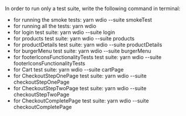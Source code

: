 In order to run only a test suite, write the following command in terminal:

- for running the smoke tests: yarn wdio --suite smokeTest
- for running all the tests: yarn wdio
- for login test suite: yarn wdio --suite login
- for products test suite: yarn wdio --suite products
- for productDetails test suite: yarn wdio --suite productDetails
- for burgerMenu test suite: yarn wdio --suite burgerMenu
- for footerIconsFunctionalityTests test suite: yarn wdio --suite footerIconsFunctionalityTests
- for Cart test suite: yarn wdio --suite cartPage
- for CheckoutStepOnePage test suite: yarn wdio --suite checkoutStepOnePage
- for CheckoutStepTwoPage test suite: yarn wdio --suite checkoutStepTwoPage
- for CheckoutCompletePage test suite: yarn wdio --suite checkoutCompletePage
